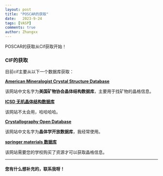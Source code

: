 ```yaml
---
layout: post
title: "POSCAR的获取"
date:   2023-9-24
tags: [VASP]
comments: true
author: Zhangxx
---
```


POSCAR的获取从Cif获取开始！

<!-- more -->

### CIF的获取

目前cif主要从以下一个数据库获取：

**[American Mineralogist Crystal Structure Database](https://rruff.geo.arizona.edu/AMS/amcsd.php)**

该网站中文名字为**美国矿物协会晶体结构数据库**，主要用于找矿物的晶格信息。

**[ICSD 无机晶体结构数据库](https://icsd.products.fiz-karlsruhe.de/en/crystalstructure/crystal-structure-depot)**

该网站不太会用，哈哈哈哈。

**[Crystallography Open Database](http://crystallography.net/cod/)**

该网站中文名字为**晶体学开放数据库**，我经常使用。

**[springer materials 数据库](https://materials.springer.com/)**

该网站需要您的学校购买了资源才可以获取晶格信息。

---
#### 您有什么想补充的，联系我呀！
